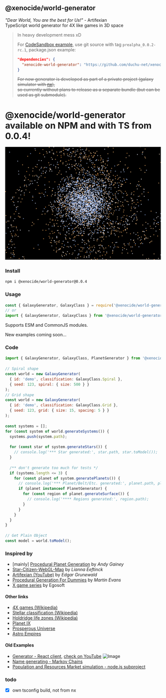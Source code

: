## @xenocide/world-generator

_"Dear World, You are the best for Us!"_ - Artifexian  
TypeScript world generator for 4X like games in 3D space

> In heavy development mess xD
>
> For [CodeSandbox example](https://codesandbox.io/s/1c8gs), use git source with tag `prealpha_0.0.2-rc.1`, package.json example:
>
> ```json
> "dependencies": {
>   "xenocide-world-generator": "https://github.com/duchu-net/xenocide-world-generator@prealpha_0.0.2-rc.1",
> }
> ```
>
> ~~For now generator is developed as part of a private project (galaxy simulator with [nx](https://nx.dev/)),  
> so currently without plans to release as a separate bundle (but can be used as git submodule).~~

# @xenocide/world-generator available on NPM and with TS from 0.0.4!

![Image](./docs/22-10-30.png)

### Install

```bash
npm i @xenocide/world-generator@0.0.4
```

### Usage

```ts
const { GalaxyGenerator, GalaxyClass } = require('@xenocide/world-generator');
// or
import { GalaxyGenerator, GalaxyClass } from '@xenocide/world-generator';
```

Supports ESM and CommonJS modules.

New examples coming soon...

### Code

```js
import { GalaxyGenerator, GalaxyClass, PlanetGenerator } from '@xenocide/world-generator';

// Spiral shape
const world = new GalaxyGenerator(
  { id: 'demo', classification: GalaxyClass.Spiral },
  { seed: 123, spiral: { size: 500 } }
);
// Grid shape
const world = new GalaxyGenerator(
  { id: 'demo', classification: GalaxyClass.Grid },
  { seed: 123, grid: { size: 15, spacing: 5 } }
);

const systems = [];
for (const system of world.generateSystems()) {
  systems.push(system.path);

  for (const star of system.generateStars()) {
    // console.log('*** Star generated:', star.path, star.toModel());
  }

  /** don't generate too much for tests */
  if (systems.length <= 3) {
    for (const planet of system.generatePlanets()) {
      // console.log('*** Planet/Belt/Etc. generated:', planet.path, planet.toModel());
      if (planet instanceof PlanetGenerator) {
        for (const region of planet.generateSurface()) {
          // console.log('**** Regions generated:', region.path);
        }
      }
    }
  }
}

// Get Plain Object
const model = world.toModel();
```

### Inspired by

- [mainly] [Procedural Planet Generation](https://experilous.com/1/blog/post/procedural-planet-generation) by _Andy Gainey_
- [Star-Citizen-WebGL-Map](https://github.com/Leeft/Star-Citizen-WebGL-Map) by _Lianna Eeftinck_
- [Artifexian (YouTube)](https://www.youtube.com/user/Artifexian) by _Edgar Grunewald_
- [Procedural Generation For Dummies](http://martindevans.me/game-development/2016/01/14/Procedural-Generation-For-Dummies-Galaxies/) by _Martin Evans_
- [X game series](https://www.egosoft.com/games/x4/info_en.php) by Egosoft

#### Other links

- [4X games (Wikipedia)](https://en.wikipedia.org/wiki/4X)
- [Stellar classification (Wikipedia)](https://en.wikipedia.org/wiki/Stellar_classification)
- [Holdridge life zones (Wikipedia)](https://en.wikipedia.org/wiki/Holdridge_life_zones)
- [Planet IX](https://planetix.com/)
- [Prosperous Universe](https://prosperousuniverse.com/)
- [Astro Empires](https://www.astroempires.com/)

#### Old Examples

- [Generator - React client](https://codesandbox.io/s/1c8gs), [check on YouTube](https://www.youtube.com/channel/UCzGMc0qjJMu7PnH4ZdHni2w)
  ![Image](https://uploads.codesandbox.io/uploads/user/c3b8ed92-ed1d-4bff-8894-710d6c229664/aEDM-thumbnail.png)
- [Name generating - Markov Chains](https://codesandbox.io/s/h4vr6)
- [Population and Resources Market simulation - node.js subproject](https://codesandbox.io/s/m1vh74)

### todo

- [x] own tsconfig build, not from nx
